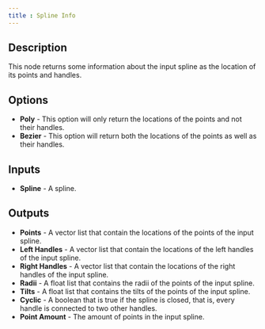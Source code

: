 ```yaml
---
title : Spline Info
---
```


## Description

This node returns some information about the input spline as the
location of its points and handles.

## Options

- **Poly** - This option will only return the locations of the points
    and not their handles.
- **Bezier** - This option will return both the locations of the
    points as well as their handles.

## Inputs

- **Spline** - A spline.

## Outputs

- **Points** - A vector list that contain the locations of the points
    of the input spline.
- **Left Handles** - A vector list that contain the locations of the
    left handles of the input spline.
- **Right Handles** - A vector list that contain the locations of the
    right handles of the input spline.
- **Radii** - A float list that contains the radii of the points of
    the input spline.
- **Tilts** - A float list that contains the tilts of the points of
    the input spline.
- **Cyclic** - A boolean that is true if the spline is closed, that
    is, every handle is connected to two other handles.
- **Point Amount** - The amount of points in the input spline.
